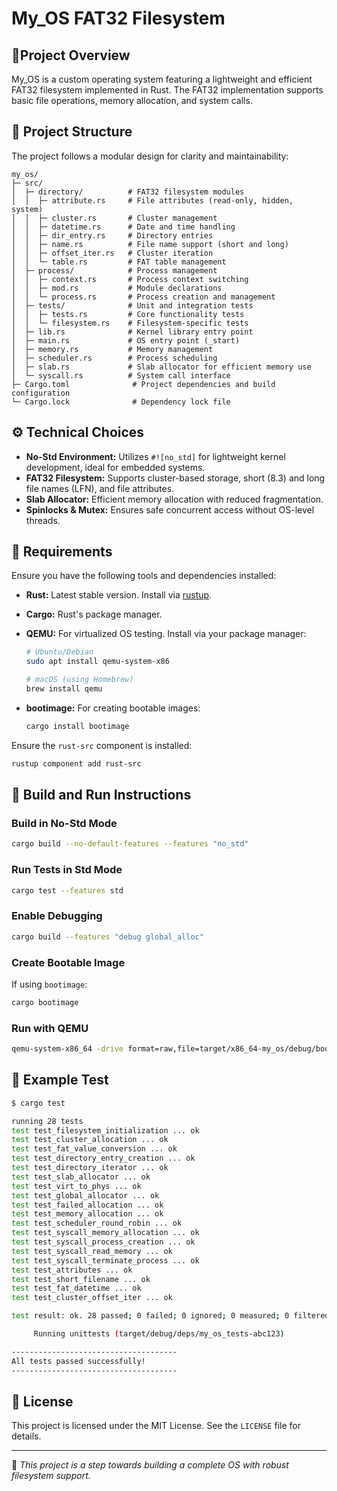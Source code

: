 # My_OS FAT32 Filesystem


## 📖Project Overview

My_OS is a custom operating system featuring a lightweight and efficient FAT32 filesystem implemented in Rust. The FAT32 implementation supports basic file operations, memory allocation, and system calls.



## 📂 Project Structure

The project follows a modular design for clarity and maintainability:

```
my_os/
├─ src/
│  ├─ directory/          # FAT32 filesystem modules
│  │  ├─ attribute.rs     # File attributes (read-only, hidden, system)
│  │  ├─ cluster.rs       # Cluster management
│  │  ├─ datetime.rs      # Date and time handling
│  │  ├─ dir_entry.rs     # Directory entries
│  │  ├─ name.rs          # File name support (short and long)
│  │  ├─ offset_iter.rs   # Cluster iteration
│  │  └─ table.rs         # FAT table management
│  ├─ process/            # Process management
│  │  ├─ context.rs       # Process context switching
│  │  ├─ mod.rs           # Module declarations
│  │  └─ process.rs       # Process creation and management
│  ├─ tests/              # Unit and integration tests
│  │  ├─ tests.rs         # Core functionality tests
│  │  └─ filesystem.rs    # Filesystem-specific tests
│  ├─ lib.rs              # Kernel library entry point
│  ├─ main.rs             # OS entry point (_start)
│  ├─ memory.rs           # Memory management
│  ├─ scheduler.rs        # Process scheduling
│  ├─ slab.rs             # Slab allocator for efficient memory use
│  └─ syscall.rs          # System call interface
├─ Cargo.toml              # Project dependencies and build configuration
└─ Cargo.lock              # Dependency lock file
```



## ⚙️ Technical Choices

- **No-Std Environment:** Utilizes `#![no_std]` for lightweight kernel development, ideal for embedded systems.
- **FAT32 Filesystem:** Supports cluster-based storage, short (8.3) and long file names (LFN), and file attributes.
- **Slab Allocator:** Efficient memory allocation with reduced fragmentation.
- **Spinlocks & Mutex:** Ensures safe concurrent access without OS-level threads.



## 📜 Requirements

Ensure you have the following tools and dependencies installed:

- **Rust:** Latest stable version. Install via [rustup](https://rustup.rs/).
- **Cargo:** Rust's package manager.
- **QEMU:** For virtualized OS testing. Install via your package manager:

  ```bash
  # Ubuntu/Debian
  sudo apt install qemu-system-x86

  # macOS (using Homebrew)
  brew install qemu
  ```
- **bootimage:** For creating bootable images:
  ```bash
  cargo install bootimage
  ```

Ensure the `rust-src` component is installed:
```bash
rustup component add rust-src
```

## 🚀 Build and Run Instructions

### Build in No-Std Mode
```bash
cargo build --no-default-features --features "no_std"
```

### Run Tests in Std Mode
```bash
cargo test --features std
```

### Enable Debugging
```bash
cargo build --features "debug global_alloc"
```

### Create Bootable Image
If using `bootimage`:
```bash
cargo bootimage
```


### Run with QEMU
```bash
qemu-system-x86_64 -drive format=raw,file=target/x86_64-my_os/debug/bootimage-my_os.bin
```


## 🧪 Example Test

```bash
$ cargo test

running 28 tests
test test_filesystem_initialization ... ok
test test_cluster_allocation ... ok
test test_fat_value_conversion ... ok
test test_directory_entry_creation ... ok
test test_directory_iterator ... ok
test test_slab_allocator ... ok
test test_virt_to_phys ... ok
test test_global_allocator ... ok
test test_failed_allocation ... ok
test test_memory_allocation ... ok
test test_scheduler_round_robin ... ok
test test_syscall_memory_allocation ... ok
test test_syscall_process_creation ... ok
test test_syscall_read_memory ... ok
test test_syscall_terminate_process ... ok
test test_attributes ... ok
test test_short_filename ... ok
test test_fat_datetime ... ok
test test_cluster_offset_iter ... ok

test result: ok. 28 passed; 0 failed; 0 ignored; 0 measured; 0 filtered out; finished in 1.23s

     Running unittests (target/debug/deps/my_os_tests-abc123)

-------------------------------------
All tests passed successfully!
-------------------------------------

```



## 📄 License
This project is licensed under the MIT License. See the `LICENSE` file for details.

---


🎯 *This project is a step towards building a complete OS with robust filesystem support.*

